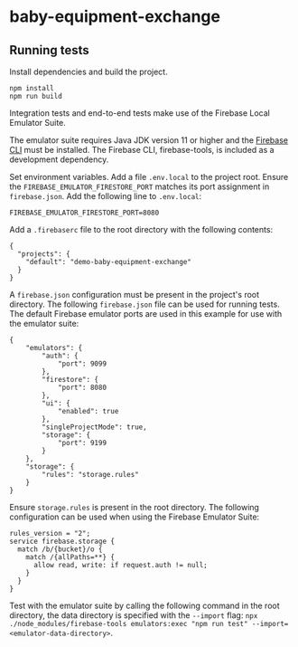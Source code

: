 # baby-equipment-exchange

## Running tests

Install dependencies and build the project.

```
npm install
npm run build
```

Integration tests and end-to-end tests make use of the Firebase Local Emulator Suite.

The emulator suite requires Java JDK version 11 or higher and the [Firebase CLI](https://github.com/firebase/firebase-tools) must be installed. The Firebase CLI, firebase-tools, is included as a development dependency.

Set environment variables. Add a file `.env.local` to the project root. Ensure the `FIREBASE_EMULATOR_FIRESTORE_PORT` matches its port assignment in `firebase.json`. Add the following line to `.env.local`:

```
FIREBASE_EMULATOR_FIRESTORE_PORT=8080
```

Add a `.firebaserc` file to the root directory with the following contents:

```
{
  "projects": {
    "default": "demo-baby-equipment-exchange"
  }
}
```

A `firebase.json` configuration must be present in the project's root directory. The following `firebase.json` file can be used for running tests. The default Firebase emulator ports are used in this example for use with the emulator suite:

```
{
    "emulators": {
        "auth": {
            "port": 9099
        },
        "firestore": {
            "port": 8080
        },
        "ui": {
            "enabled": true
        },
        "singleProjectMode": true,
        "storage": {
            "port": 9199
        }
    },
    "storage": {
        "rules": "storage.rules"
    }
}
```

Ensure `storage.rules` is present in the root directory. The following configuration can be used when using the Firebase Emulator Suite:

```
rules_version = "2";
service firebase.storage {
  match /b/{bucket}/o {
    match /{allPaths=**} {
      allow read, write: if request.auth != null;
    }
  }
}
```

Test with the emulator suite by calling the following command in the root directory, the data directory is specified with the `--import` flag:
`npx ./node_modules/firebase-tools emulators:exec "npm run test" --import=<emulator-data-directory>`.
